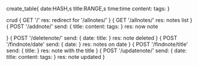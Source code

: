 
create_table{
    date:HASH,s
    title:RANGE,s
    time:time
    content:
    tags:
}

crud
{
    GET '/'
    res: redirect for '/allnotes/'
}
{
    GET '/allnotes/'
    res: notes list
}
{
    POST '/addnote/'
    send: {
        title:
        content:
        tags:
    }
    res: now note
    
}
{
    POST '/deletenote/'
    send: {
        date:
        title:
    }
    res: note deleted
}
{
    POST '/findnote/date'
    send: {
        date:
    }
    res: notes on date
}
{
    POST '/findnote/title'
    send: {
        title:
    }
    res: note with the title
}
{
    POST '/updatenote/'
    send: {
        date:
        title:
        content:
        tags:
    }
    res: note updated
}